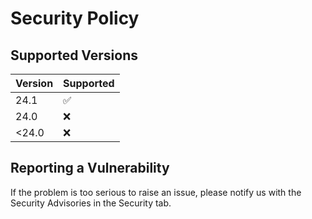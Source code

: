 # Security Policy

## Supported Versions

| Version | Supported          |
| ------- | ------------------ |
| 24.1  | :white_check_mark: |
| 24.0 | :x:                |
| <24.0 | :x:                |

## Reporting a Vulnerability

If the problem is too serious to raise an issue,
please notify us with the Security Advisories in the Security tab.
